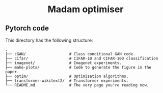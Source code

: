 <h1 align="center">
Madam optimiser
</h1>

## Pytorch code

This directory has the following structure:

    .
    ├── cGAN/                   # Class conditional GAN code.
    ├── cifar/                  # CIFAR-10 and CIFAR-100 classification
    ├── imagenet/               # Imagenet experiments.
    ├── make-plots/             # Code to generate the figure in the paper.
    ├── optim/                  # Optimisation algorithms.
    ├── transformer-wikitext2/  # Transformer experiments.
    └── README.md               # The very page you're reading now.
